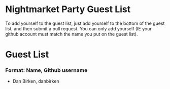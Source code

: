 # Nightmarket Party Guest List

To add yourself to the guest list, just add yourself to the bottom of the guest list, and then submit a pull request.  You can only add yourself (IE your github account must match the name you put on the guest list).

# Guest List
### Format: Name, Github username

* Dan Birken, danbirken
